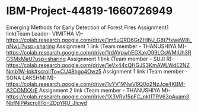 # IBM-Project-44819-1660726949
Emerging Methods for Early Detection of Forest Fires
Assignment1 link(Team Leader- VIMITHA V)- https://colab.research.google.com/drive/1m5uQRD6GrZHlNJ_G8t7fxweW8l_nNwLj?usp=sharing
Assignment 1 link (Team member - THANUSHIYA M)-https://colab.research.google.com/drive/1rdAVpwhEGXakO99LGsWMlUh3RGSMxMaU?usp=sharing
Assignment 1 link (Team member - SUJI R)-https://colab.research.google.com/drive/1eVx44cQHGJS3KmAWLWdE2NZNmb1W-lpk#scrollTo=CU48hgo4Owz5
Assignment 1 link (Team member - SONA LAKSHMI M)- https://colab.research.google.com/drive/1vYV19NwV6Q0o2NzJce4KBM-A2COMXXrE
Assignment 2 link (Team member - THANUSHIYA M)- https://colab.research.google.com/drive/1X3VRv15pFC_nkI1TRV63pAuam3NbfNIP#scrollTo=ZDpYRU_JIcwd
